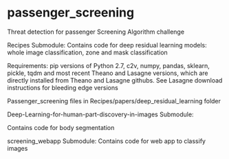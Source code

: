 # passenger_screening
Threat detection for passenger Screening Algorithm challenge



Recipes Submodule:
Contains code for deep residual learning models: whole image classification, zone and mask classification

Requirements: pip versions of Python 2.7, c2v, numpy, pandas, sklearn, pickle, tqdm and most recent Theano and Lasagne versions, 
which are directly installed from Theano and Lasagne githubs. See Lasagne download instructions for bleeding edge versions


Passenger_screening files in Recipes/papers/deep_residual_learning folder



Deep-Learning-for-human-part-discovery-in-images Submodule:

Contains code for body segmentation


screening_webapp Submodule:
Contains code for web app to classify images




